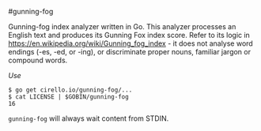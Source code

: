 #gunning-fog

Gunning-fog index analyzer written in Go. This analyzer processes an English
text and produces its Gunning Fox index score. Refer to its logic in
https://en.wikipedia.org/wiki/Gunning_fog_index - it does not analyse word
endings (-es, -ed, or -ing), or discriminate proper nouns, familiar jargon or
compound words.

*Use*

```ShellSession
$ go get cirello.io/gunning-fog/...
$ cat LICENSE | $GOBIN/gunning-fog
16
```

`gunning-fog` will always wait content from STDIN.
